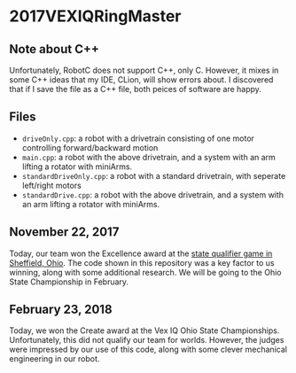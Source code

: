 # 2017VEXIQRingMaster
## Note about C++
Unfortunately, RobotC does not support C++, only C. However, it mixes in some C++ ideas that my IDE, CLion, will show errors about. I discovered that if I save the file as a C++ file, both peices of software are happy. 
## Files
* `driveOnly.cpp`: a robot with a drivetrain consisting of one motor controlling forward/backward motion
* `main.cpp`: a robot with the above drivetrain, and a system with an arm lifting a rotator with miniArms.
* `standardDriveOnly.cpp`: a robot with a standard drivetrain, with seperate left/right motors
* `standardDrive.cpp`: a robot with the above drivetrain, and a system with an arm lifting a rotator with miniArms.
## November 22, 2017
Today, our team won the Excellence award at the [state qualifier game in Sheffield, Ohio](https://www.robotevents.com/robot-competitions/vex-iq-challenge/RE-VIQC-17-3799.html). The code shown in this repository was a key factor to us winning, along with some additional research. We will be going to the Ohio State Championship in February.
## February 23, 2018
Today, we won the Create award at the Vex IQ Ohio State Championships. Unfortunately, this did not qualify our team for worlds. However, the judges were impressed by our use of this code, along with some clever mechanical engineering in our robot.
